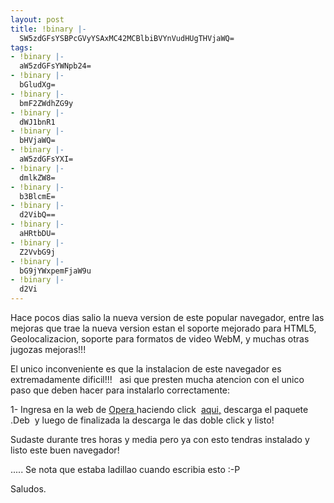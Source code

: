 ```yaml
---
layout: post
title: !binary |-
  SW5zdGFsYSBPcGVyYSAxMC42MCBlbiBVYnVudHUgTHVjaWQ=
tags:
- !binary |-
  aW5zdGFsYWNpb24=
- !binary |-
  bGludXg=
- !binary |-
  bmF2ZWdhZG9y
- !binary |-
  dWJ1bnR1
- !binary |-
  bHVjaWQ=
- !binary |-
  aW5zdGFsYXI=
- !binary |-
  dmlkZW8=
- !binary |-
  b3BlcmE=
- !binary |-
  d2VibQ==
- !binary |-
  aHRtbDU=
- !binary |-
  Z2VvbG9j
- !binary |-
  bG9jYWxpemFjaW9u
- !binary |-
  d2Vi
---
```

Hace pocos dias salio la nueva version de este popular navegador, entre las mejoras que trae la nueva version estan el soporte mejorado para HTML5, Geolocalizacion, soporte para formatos de video WebM, y muchas otras jugozas mejoras!!!

El unico inconveniente es que la instalacion de este navegador es extremadamente dificil!!!   asi que presten mucha atencion con el unico paso que deben hacer para instalarlo correctamente:

1- Ingresa en la web de <a href="http://www.opera.com/download/" target="_blank">Opera </a> haciendo click  <a href="http://www.opera.com/download/">aqui,</a> descarga el paquete .Deb  y luego de finalizada la descarga le das doble click y listo!

Sudaste durante tres horas y media pero ya con esto tendras instalado y listo este buen navegador!

..... Se nota que estaba ladillao cuando escribia esto :-P

Saludos.
